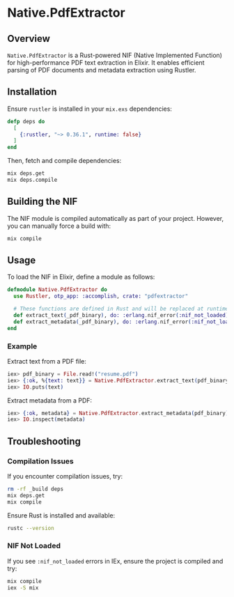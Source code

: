 # Native.PdfExtractor

## Overview

`Native.PdfExtractor` is a Rust-powered NIF (Native Implemented Function) for high-performance PDF text extraction in Elixir. It enables efficient parsing of PDF documents and metadata extraction using Rustler.

## Installation

Ensure `rustler` is installed in your `mix.exs` dependencies:

```elixir
defp deps do
  [
    {:rustler, "~> 0.36.1", runtime: false}
  ]
end
```

Then, fetch and compile dependencies:

```sh
mix deps.get
mix deps.compile
```

## Building the NIF

The NIF module is compiled automatically as part of your project. However, you can manually force a build with:

```sh
mix compile
```

## Usage

To load the NIF in Elixir, define a module as follows:

```elixir
defmodule Native.PdfExtractor do
  use Rustler, otp_app: :accomplish, crate: "pdfextractor"

  # These functions are defined in Rust and will be replaced at runtime.
  def extract_text(_pdf_binary), do: :erlang.nif_error(:nif_not_loaded)
  def extract_metadata(_pdf_binary), do: :erlang.nif_error(:nif_not_loaded)
end
```

### Example

Extract text from a PDF file:

```elixir
iex> pdf_binary = File.read!("resume.pdf")
iex> {:ok, %{text: text}} = Native.PdfExtractor.extract_text(pdf_binary)
iex> IO.puts(text)
```

Extract metadata from a PDF:

```elixir
iex> {:ok, metadata} = Native.PdfExtractor.extract_metadata(pdf_binary)
iex> IO.inspect(metadata)
```

## Troubleshooting

### Compilation Issues

If you encounter compilation issues, try:

```sh
rm -rf _build deps
mix deps.get
mix compile
```

Ensure Rust is installed and available:

```sh
rustc --version
```

### NIF Not Loaded

If you see `:nif_not_loaded` errors in IEx, ensure the project is compiled and try:

```sh
mix compile
iex -S mix
```

